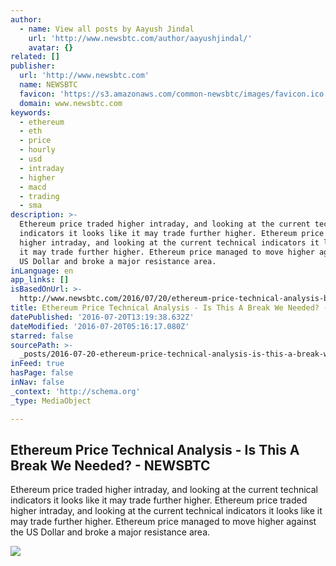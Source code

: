```yaml
---
author:
  - name: View all posts by Aayush Jindal
    url: 'http://www.newsbtc.com/author/aayushjindal/'
    avatar: {}
related: []
publisher:
  url: 'http://www.newsbtc.com'
  name: NEWSBTC
  favicon: 'https://s3.amazonaws.com/common-newsbtc/images/favicon.ico'
  domain: www.newsbtc.com
keywords:
  - ethereum
  - eth
  - price
  - hourly
  - usd
  - intraday
  - higher
  - macd
  - trading
  - sma
description: >-
  Ethereum price traded higher intraday, and looking at the current technical
  indicators it looks like it may trade further higher. Ethereum price traded
  higher intraday, and looking at the current technical indicators it looks like
  it may trade further higher. Ethereum price managed to move higher against the
  US Dollar and broke a major resistance area.
inLanguage: en
app_links: []
isBasedOnUrl: >-
  http://www.newsbtc.com/2016/07/20/ethereum-price-technical-analysis-break-needed/
title: Ethereum Price Technical Analysis - Is This A Break We Needed? - NEWSBTC
datePublished: '2016-07-20T13:19:38.632Z'
dateModified: '2016-07-20T05:16:17.080Z'
starred: false
sourcePath: >-
  _posts/2016-07-20-ethereum-price-technical-analysis-is-this-a-break-we-neede.md
inFeed: true
hasPage: false
inNav: false
_context: 'http://schema.org'
_type: MediaObject

---
```

<article style=""><h1>Ethereum Price Technical Analysis - Is This A Break We Needed? - NEWSBTC</h1><p>Ethereum price traded higher intraday, and looking at the current technical indicators it looks like it may trade further higher. Ethereum price traded higher intraday, and looking at the current technical indicators it looks like it may trade further higher. Ethereum price managed to move higher against the US Dollar and broke a major resistance area.</p><img src="http://s3.amazonaws.com/main-newsbtc-images/2016/07/20034210/Ethereum17.png" /></article>